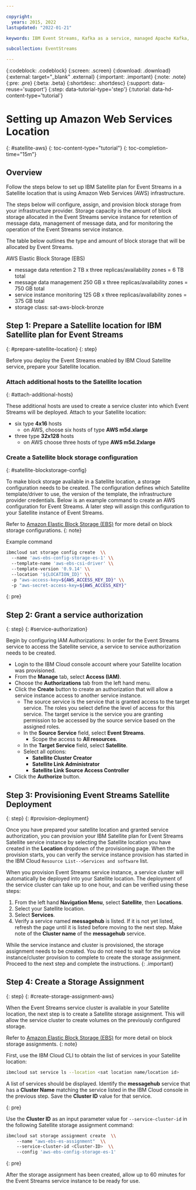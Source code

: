 ```yaml
---

copyright:
  years: 2015, 2022
lastupdated: "2022-01-21"

keywords: IBM Event Streams, Kafka as a service, managed Apache Kafka, AWS, Satellite, location

subcollection: EventStreams

---
```


{:codeblock: .codeblock}
{:screen: .screen}
{:download: .download}
{:external: target="_blank" .external}
{:important: .important}
{:note: .note}
{:pre: .pre}
{:beta: .beta}
{:shortdesc: .shortdesc}
{:support: data-reuse='support'}
{:step: data-tutorial-type='step'}
{:tutorial: data-hd-content-type='tutorial'}

# Setting up Amazon Web Services Location

{: #satellite-aws}
{: toc-content-type="tutorial"}
{: toc-completion-time="15m"}

## Overview

Follow the steps below to set up IBM Satellite plan for Event Streams in a Satellite location that is using Amazon Web Services (AWS) infrastructure.

The steps below will configure, assign, and provision block storage from your infrastructure provider.  Storage capacity is the amount of block storage allocated in the Event Streams service instance for retention of message data, management of message data, and for monitoring the operation of the Event Streams service instance.

The table below outlines the type and amount of block storage that will be allocated by Event Streams.

AWS Elastic Block Storage (EBS)
- message data retention 2 TB x three replicas/availability zones = 6 TB total
- message data management 250 GB x three replicas/availability zones = 750 GB total
- service instance monitoring 125 GB x three replicas/availability zones = 375 GB total
- storage class: sat-aws-block-bronze

## Step 1: Prepare a Satellite location for IBM Satellite plan for Event Streams

{: #prepare-satellite-location}
{: step}

Before you deploy the Event Streams enabled by IBM Cloud Satellite service, prepare your Satellite location.

### Attach additional hosts to the Satellite location

{: #attach-additional-hosts}

These additional hosts are used to create a service cluster into which Event Streams will be deployed. Attach to your Satellite location:

- six type **4x16** hosts
  - on AWS, choose six hosts of type **AWS m5d.xlarge**
- three type **32x128** hosts
  - on AWS choose three hosts of type **AWS m5d.2xlarge**

### Create a Satellite block storage configuration

{: #satellite-blockstorage-config}

To make block storage available in a Satellite location, a storage configuration needs to be created.  The configuration defines which Satellite template/driver to use, the version of the template, the infrastructure provider credentials.  Below is an example command to create an AWS configuration for Event Streams.  A later step will assign this configuration to your Satellite instance of Event Streams.

Refer to [Amazon Elastic Block Storage (EBS)](/docs/satellite?topic=satellite-config-storage-ebs) for more detail on block storage configurations.
{: note}

Example command

```bash
ibmcloud sat storage config create  \\
  --name 'aws-ebs-config-storage-es-1' \\
  --template-name 'aws-ebs-csi-driver' \\
  --template-version '0.9.14' \\
  --location '${LOCATION_ID}' \\
  -p "aws-access-key=${AWS_ACCESS_KEY_ID}" \\
  -p "aws-secret-access-key=${AWS_ACCESS_KEY}"
```

{: pre}

## Step 2: Grant a service authorization

{: step}
{: #service-authorization}

Begin by configuring IAM Authorizations:
In order for the Event Streams service to access the Satellite service, a service to service authorization needs to be created.

- Login to the IBM Cloud console account where your Satellite location was provisioned.
- From the **Manage** tab, select **Access (IAM)**.
- Choose the **Authorizations** tab from the left hand menu.
- Click the **Create** button to create an authorization that will allow a service instance access to another service instance.
  - The source service is the service that is granted access to the target service. The roles you select define the level of access for this service. The target service is the service you are granting permission to be accessed by the source service based on the assigned roles.
  - In the **Source Service** field, select **Event Streams**.
    - Scope the access to **All resources**.
  - In the **Target Service** field, select **Satellite**.
  - Select all options:
    - **Satellite Cluster Creator**
    - **Satellite Link Administrator**
    - **Satellite Link Source Access Controller**
 - Click the **Authorize** button.

## Step 3: Provisioning Event Streams Satellite Deployment

{: step}
{: #provision-deployment}

Once you have prepared your satellite location and granted service authorization, you can provision your IBM Satellite plan for Event Streams Satellite service instance by selecting the Satellite location you have created in the **Location** dropdown of the provisioning page. When the provision starts, you can verify the service instance provision has started in the IBM Cloud `Resource List-->Services and software` list.

When you provision Event Streams service instance, a service cluster will automatically be deployed into your Satellite location. The deployment of the service cluster can take up to one hour, and can be verified using these steps:

1. From the left hand **Navigation Menu**, select **Satellite**, then **Locations**.
2. Select your Satellite location.
3. Select **Services**.
4. Verify a service named **messagehub** is listed.  If it is not yet listed, refresh the page until it is listed before moving to the next step.  Make note of the **Cluster name** of the **messagehub** service.

While the service instance and cluster is provisioned, the storage assignment needs to be created.  You do not need to wait for the service instance/cluster provision to complete to create the storage assignment.  Proceed to the next step and complete the instructions.
{: .important}

## Step 4: Create a Storage Assignment

{: step}
{: #create-storage-assignment-aws}

When the Event Streams service cluster is available in your Satellite location, the next step is to create a Satellite storage assignment. This will allow the service cluster to create volumes on the previously configured storage.

Refer to [Amazon Elastic Block Storage (EBS)](/docs/satellite?topic=satellite-config-storage-ebs) for more detail on block storage assignments.
{: note}

First, use the IBM Cloud CLI to obtain the list of services in your Satellite location:

```bash
ibmcloud sat service ls --location <sat location name/location id>
```
A list of services should be displayed.  Identify the **messagehub** service that has a **Cluster Name** matching the service listed in the IBM Cloud console in the previous step.  Save the **Cluster ID** value for that service.

{: pre}

Use the **Cluster ID** as an input parameter value for `--service-cluster-id` in the following Satellite storage assignment command:

```bash
ibmcloud sat storage assignment create  \\
    --name "aws-ebs-es-assignment"  \\
    --service-cluster-id <Cluster-ID>  \\
    --config 'aws-ebs-config-storage-es-1'
```

{: pre}

After the storage assignment has been created, allow up to 60 minutes for the Event Streams service instance to be ready for use.
